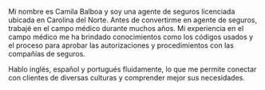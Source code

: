 Mi nombre es Camila Balboa y soy una agente de seguros licenciada ubicada en Carolina del Norte.
Antes de convertirme en agente de seguros, trabajé en el campo médico durante muchos años.
Mi experiencia en el campo médico me ha brindado conocimientos como los códigos usados y el proceso para aprobar las autorizaciones y procedimientos con las compañías de seguros.

Hablo inglés, español y portugués fluidamente, lo que me permite conectar con clientes de diversas culturas y comprender mejor sus necesidades.
